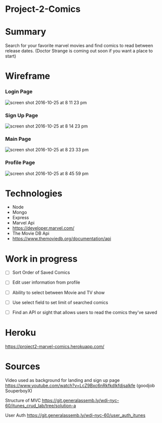 # Project-2-Comics

# Summary #
Search for your favorite marvel movies and find comics to read between release dates. (Doctor Strange is coming out soon if you want a place to start)

# Wireframe #
### Login Page 

![screen shot 2016-10-25 at 8 11 23 pm](https://cloud.githubusercontent.com/assets/20092541/19730955/d162ceb0-9b69-11e6-932d-7df29bccd9bc.png)

### Sign Up Page ###

![screen shot 2016-10-25 at 8 14 23 pm](https://cloud.githubusercontent.com/assets/20092541/19730987/f632105c-9b69-11e6-8e17-18bea74f450b.png)

### Main Page ###

![screen shot 2016-10-25 at 8 23 33 pm](https://cloud.githubusercontent.com/assets/20092541/19731000/0103158a-9b6a-11e6-8b76-798fbb9c5d51.png)

### Profile Page ###

![screen shot 2016-10-25 at 8 45 59 pm](https://cloud.githubusercontent.com/assets/20092541/19731018/0c8bb9ca-9b6a-11e6-9dc6-3443e7410578.png)

# Technologies #
 * Node
 * Mongo
 * Express
 * Marvel Api
  * https://developer.marvel.com/
 * The Movie DB Api
  * https://www.themoviedb.org/documentation/api

# Work in progress #
- [ ] Sort Order of Saved Comics
- [ ] Edit user information from profile 
- [ ] Ability to select between Movie and TV show
- [ ] Use select field to set limit of searched comics
- [ ] Find an API or sight that allows users to read the comics they've saved
          

# Heroku #
https://project2-marvel-comics.herokuapp.com/

# Sources #
Video used as background for landing and sign up page https://www.youtube.com/watch?v=LcZ9Bxc6nRkfkdlkfdjsalkfe (goodjob SouperboyX)


Structure of MVC https://git.generalassemb.ly/wdi-nyc-60/itunes_crud_lab/tree/solution-a

User Auth https://git.generalassemb.ly/wdi-nyc-60/user_auth_itunes




